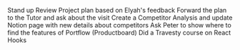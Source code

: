 Stand up
Review Project plan based on Elyah's feedback
Forward the plan to the Tutor and ask about the visit
Create a Competitor Analysis and update Notion page with new details about competitors
Ask Peter to show where to find the features of Portflow (Productboard)
Did a Travesty course on React Hooks 